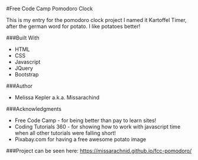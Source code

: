 #Free Code Camp Pomodoro Clock

This is my entry for the pomodoro clock project
I named it Kartoffel Timer, after the german word for potato. I like potatoes better!

###Built With
+  HTML  
+  CSS  
+  Javascript  
+  JQuery  
+  Bootstrap  

###Author
+  Melissa Kepler a.k.a. Missarachind  

###Acknowledgments
+  Free Code Camp - for being better than pay to learn sites!  
+  Coding Tutorials 360 - for showing how to work with javascript time when all other tutorials were falling short!  
+   Pixabay.com for having a free awesome potato image

###Project can be seen here: https://missarachnid.github.io/fcc-pomodoro/

